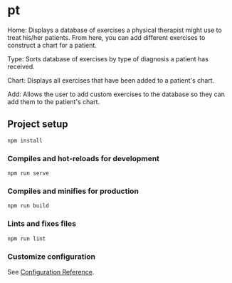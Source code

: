 # pt

Home: Displays a database of exercises a physical therapist might use to treat his/her patients. From here, you can add different exercises to construct a chart for a patient.

Type: Sorts database of exercises by type of diagnosis a patient has received.

Chart: Displays all exercises that have been added to a patient's chart.

Add: Allows the user to add custom exercises to the database so they can add them to the patient's chart.

## Project setup
```
npm install
```

### Compiles and hot-reloads for development
```
npm run serve
```

### Compiles and minifies for production
```
npm run build
```

### Lints and fixes files
```
npm run lint
```

### Customize configuration
See [Configuration Reference](https://cli.vuejs.org/config/).
